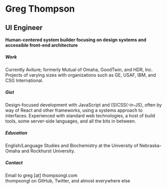 # Greg Thompson
## UI Engineer

**Human-centered system builder focusing on design systems and accessible front-end architecture**

##### Work  
Currently Aviture; formerly Mutual of Omaha, GoodTwin, and HDR, Inc. Projects of varying sizes with organizations such as GE, USAF, IBM, and CSG International.


##### Gist  
Design-focused development with JavaScript and (S)CSS(-in-JS), often by way of React and other frameworks, using a systems approach to interfaces. Experienced with standard web technologies, a host of build tools, some server-side languages, and all the bits in between.


##### Education  
English/Language Studies and Biochemistry at the University of Nebraska-Omaha and Rockhurst University.


##### Contact  
Email to greg [at] thompsongl.com  
thompsongl on GitHub, Twitter, and almost everywhere else
